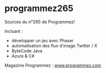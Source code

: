 # programmez265

Sources du n°265 de Programmez!

Incluant : 
- développer un jeu avec Phaser
- automatisation des flux d'image Twitter / X
- ByteCode Java
- Azure & C#


Magazine Programmez : www.programmez.com
